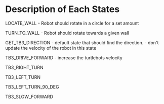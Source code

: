 # Description of Each States


 LOCATE_WALL
    - Robot should rotate in a circle for a set amount

 TURN_TO_WALL
    - Robot should rotate towards a given wall

 GET_TB3_DIRECTION
    - default state that should find the direction.
    - don't update the velocity of the robot in this state

 TB3_DRIVE_FORWARD
    - increase the turtlebots velocity

 TB3_RIGHT_TURN


 TB3_LEFT_TURN


 TB3_LEFT_TURN_90_DEG


 TB3_SLOW_FORWARD